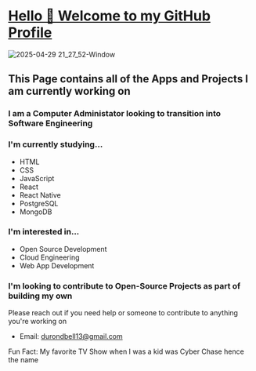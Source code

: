  # <ins> Hello 👋 Welcome to my GitHub Profile </ins>
![2025-04-29 21_27_52-Window](https://github.com/user-attachments/assets/160fe7dc-cc78-43d4-aa6c-6185d0b8a521)



## This Page contains all  of the Apps and Projects I am currently working on

### I am a Computer Administator looking to transition into Software Engineering

### I'm currently studying...
+ HTML 
+ CSS 
+ JavaScript
+ React 
+ React Native 
+ PostgreSQL 
+ MongoDB 

### I'm interested in...
- Open Source Development
- Cloud Engineering
- Web App Development

### I'm looking to contribute to Open-Source Projects as part of building my own
Please reach out if you need help or someone to contribute to anything you're working on
+ Email: durondbell13@gmail.com


Fun Fact: My favorite TV Show when I was a kid was Cyber Chase hence the name
<!--
**dcyberspace01/dcyberspace01** is a ✨ _special_ ✨ repository because its `README.md` (this file) appears on your GitHub profile.

Here are some ideas to get you started:

- 🔭 I’m currently working on ...
- 🌱 I’m currently learning ...
- 👯 I’m looking to collaborate on ...
- 🤔 I’m looking for help with ...
- 💬 Ask me about ...
- 📫 How to reach me: ...
- 😄 Pronouns: ...
- ⚡ Fun fact: ...
-->
